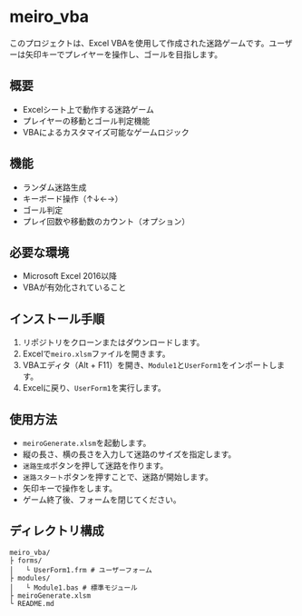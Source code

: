 # meiro_vba

このプロジェクトは、Excel VBAを使用して作成された迷路ゲームです。ユーザーは矢印キーでプレイヤーを操作し、ゴールを目指します。

## 概要

- Excelシート上で動作する迷路ゲーム
- プレイヤーの移動とゴール判定機能
- VBAによるカスタマイズ可能なゲームロジック

## 機能

- ランダム迷路生成
- キーボード操作（↑↓←→）
- ゴール判定
- プレイ回数や移動数のカウント（オプション）

## 必要な環境

- Microsoft Excel 2016以降
- VBAが有効化されていること

## インストール手順

1. リポジトリをクローンまたはダウンロードします。
2. Excelで`meiro.xlsm`ファイルを開きます。
3. VBAエディタ（Alt + F11）を開き、`Module1`と`UserForm1`をインポートします。
4. Excelに戻り、`UserForm1`を実行します。

## 使用方法

- `meiroGenerate.xlsm`を起動します。
- 縦の長さ、横の長さを入力して迷路のサイズを指定します。
- `迷路生成`ボタンを押して迷路を作ります。
- `迷路スタート`ボタンを押すことで、迷路が開始します。
- 矢印キーで操作をします。
- ゲーム終了後、フォームを閉じてください。

## ディレクトリ構成

```
meiro_vba/
├ forms/
│   └ UserForm1.frm # ユーザーフォーム
├ modules/
│   └ Module1.bas # 標準モジュール
├ meiroGenerate.xlsm 
└ README.md
```
